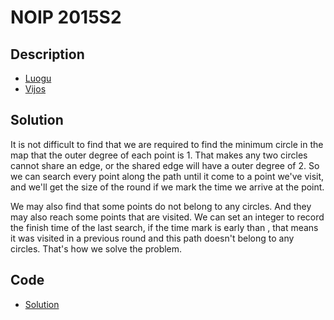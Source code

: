 # NOIP 2015S2

## Description

- [Luogu](https://www.luogu.com.cn/problem/P2661)
- [Vijos](https://www.vijos.org/p/1979)

## Solution

It is not difficult to find that we are required to find the minimum circle in the map that the outer degree of each point is 1. That makes any two circles cannot share an edge, or the shared edge will have a outer degree of 2. So we can search every point along the path until it come to a point we've visit, and we'll get the size of the round if we mark the time we arrive at the point.

We may also find that some points do not belong to any circles. And they may also reach some points that are visited. We can set an integer <data value="v{last}"></data> to record the finish time of the last search, if the time mark is early than <data value="v{last}"></data>, that means it was visited in a previous round and this path doesn't belong to any circles. That's how we solve the problem.

## Code

- [Solution](NOIP.2015S2.0.cpp)
